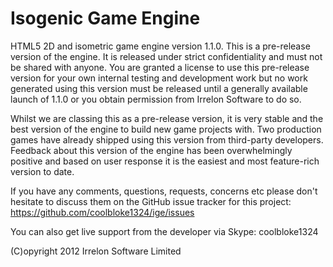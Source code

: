 # Isogenic Game Engine
HTML5 2D and isometric game engine version 1.1.0. This is a pre-release version of the engine. It is released under
strict confidentiality and must not be shared with anyone. You are granted a license to use this pre-release version
for your own internal testing and development work but no work generated using this version must be released until a
generally available launch of 1.1.0 or you obtain permission from Irrelon Software to do so.

Whilst we are classing this as a pre-release version, it is very stable and the best version of the engine to build
new game projects with. Two production games have already shipped using this version from third-party developers.
Feedback about this version of the engine has been overwhelmingly positive and based on user response it is the easiest
and most feature-rich version to date.

If you have any comments, questions, requests, concerns etc please don't hesitate to discuss them on the GitHub issue
tracker for this project: https://github.com/coolbloke1324/ige/issues

You can also get live support from the developer via Skype: coolbloke1324

(C)opyright 2012 Irrelon Software Limited